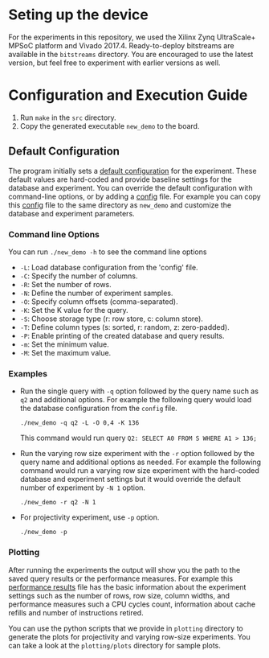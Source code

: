 # Seting up the device

For the experiments in this repository, we used the Xilinx Zynq UltraScale+ MPSoC platform and Vivado 2017.4. Ready-to-deploy bitstreams are available in the `bitstreams` directory. You are encouraged to use the latest version, but feel free to experiment with earlier versions as well.

# Configuration and Execution Guide

1. Run `make` in the `src` directory.
2. Copy the generated executable `new_demo` to the board.

## Default Configuration

The program initially sets a [default configuration](utils/exp_config.c) for the experiment. These default values are hard-coded and provide baseline settings for the database and experiment. You can override the default configuration with command-line options, or by adding a [config](config) file. For example you can copy this [config](config) file to the same directory as `new_demo` and customize the database and experiment parameters.

### Command line Options

You can run `./new_demo -h` to see the command line options

- `-L`: Load database configuration from the 'config' file.
- `-C`: Specify the number of columns.
- `-R`: Set the number of rows.
- `-N`: Define the number of experiment samples.
- `-O`: Specify column offsets (comma-separated).
- `-K`: Set the K value for the query.
- `-S`: Choose storage type (r: row store, c: column store).
- `-T`: Define column types (s: sorted, r: random, z: zero-padded).
- `-P`: Enable printing of the created database and query results.
- `-m`: Set the minimum value.
- `-M`: Set the maximum value.

### Examples

- Run the single query with `-q` option followed by the query name such as `q2` and additional options. For example the following query would load the database configuration from the `config` file.

  ```./new_demo -q q2 -L -O 0,4 -K 136```

  This command would run query `Q2: SELECT A0 FROM S WHERE A1 > 136;`

- Run the varying row size experiment with the `-r` option followed by the query name and additional options as needed. For example    the following command would run a varying row size experiment with the hard-coded database and experiment settings but it would override the default number of experiment by `-N 1` option.

  ```./new_demo -r q2 -N 1```

  
- For projectivity experiment, use `-p` option.

  ```./new_demo -p```


### Plotting

After running the experiments the output will show you the path to the saved query results or the performance measures. For example
this [performance results](plotting/data/row_size/PLT2_result_q1_col.csv) file has the basic information about the experiment settings such as the number of rows, row size, column widths, and performance measures such a CPU cycles count, information about cache refills and number of instructions retired.

You can use the python scripts that we provide in `plotting` directory to generate the plots for projectivity and varying row-size experiments. You can take a look at the `plotting/plots` directory for sample plots.
